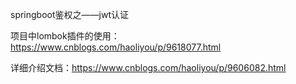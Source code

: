springboot鉴权之——jwt认证

项目中lombok插件的使用：https://www.cnblogs.com/haoliyou/p/9618077.html

详细介绍文档：https://www.cnblogs.com/haoliyou/p/9606082.html
